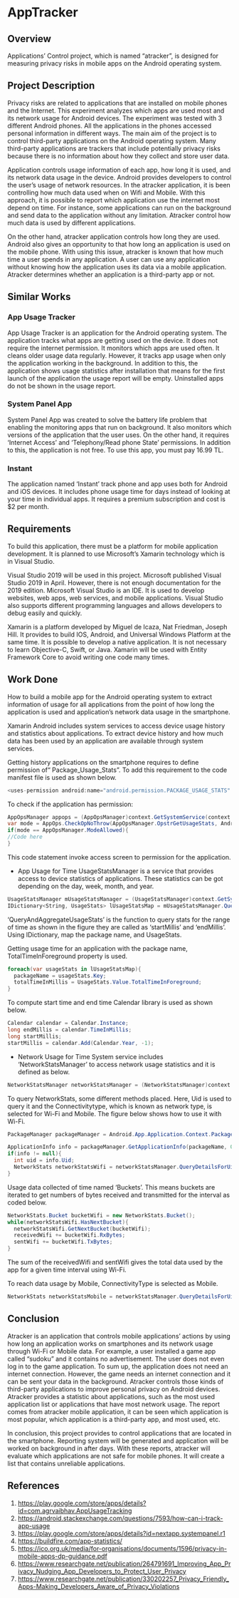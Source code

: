 # AppTracker

## Overview
Applications’ Control project, which is named “atracker”, is designed for measuring privacy risks in mobile apps on the Android operating system.

## Project Description
Privacy risks are related to applications that are installed on mobile phones and the Internet. This experiment analyzes which apps are used most and its network usage for Android devices. The experiment was tested with 3 different Android phones. All the applications in the phones accessed personal information in different ways. The main aim of the project is to control third-party applications on the Android operating system. Many third-party applications are trackers that include potentially privacy risks because there is no information about how they collect and store user data.

Application controls usage information of each app, how long it is used, and its network data usage in the device. Android provides developers to control the user’s usage of network resources. In the atracker application, it is been controlling how much data used when on Wifi and Mobile. With this approach, it is possible to report which application use the internet most depend on time. For instance, some applications can run on the background and send data to the application without any limitation. Atracker control how much data is used by different applications.

On the other hand, atracker application controls how long they are used. Android also gives an opportunity to that how long an application is used on the mobile phone. With using this issue, atracker is known that how much time a user spends in any application. A user can use any application without knowing how the application uses its data via a mobile application. Atracker determines whether an application is a third-party app or not.

## Similar Works
### App Usage Tracker
App Usage Tracker is an application for the Android operating system. The application tracks what apps are getting used on the device. It does not require the internet permission. It monitors which apps are used often. It cleans older usage data regularly. However, it tracks app usage when only the application working in the background. In addition to this, the application shows usage statistics after installation that means for the first launch of the application the usage report will be empty. Uninstalled apps do not be shown in the usage report.
### System Panel App
System Panel App was created to solve the battery life problem that enabling the monitoring apps that run on background. It also monitors which versions of the application that the user uses. On the other hand, it requires ‘Internet Access’ and ‘Telephony/Read phone State’ permissions. In addition to this, the application is not free. To use this app, you must pay 16.99 TL.
### Instant
The application named ‘Instant’ track phone and app uses both for Android and iOS devices. It includes phone usage time for days instead of looking at your time in individual apps. It requires a premium subscription and cost is $2 per month.

## Requirements
To build this application, there must be a platform for mobile application development. It is planned to use Microsoft’s Xamarin technology which is in Visual Studio.

Visual Studio 2019 will be used in this project. Microsoft published Visual Studio 2019 in April. However, there is not enough documentation for the 2019 edition. Microsoft Visual Studio is an IDE. It is used to develop websites, web apps, web services, and mobile applications. Visual Studio also supports different programming languages and allows developers to debug easily and quickly.

Xamarin is a platform developed by Miguel de Icaza, Nat Friedman, Joseph Hill. It provides to build IOS, Android, and Universal Windows Platform at the same time. It is possible to develop a native application. It is not necessary to learn Objective-C, Swift, or Java. Xamarin will be used with Entity Framework Core to avoid writing one code many times.

## Work Done
How to build a mobile app for the Android operating system to extract information of usage for all applications from the point of how long the application is used and application’s network data usage in the smartphone.

Xamarin Android includes system services to access device usage history and statistics about applications. To extract device history and how much data has been used by an application are available through system services.

Getting history applications on the smartphone requires to define permission of“ Package_Usage_Stats”. To add this requirement to the code manifest file is used as shown below.
```cs
<uses-permission android:name="android.permission.PACKAGE_USAGE_STATS" tools:ignore="ProtectedPermissions"/>
```

To check if the application has permission:
```cs
AppOpsManager appops = (AppOpsManager)context.GetSystemService(context.UsageStatsService);
var mode = AppOps.CheckOpNoThrow(AppOpsManager.OpstrGetUsageStats, Android.OS.Process.MyUid(), context.PackageName);
if(mode == AppOpsManager.ModeAllowed){
//Code here
}
```
This code statement invoke access screen to permission for the application.

- App Usage for Time
UsageStatsManager is a service that provides access to device statistics of applications. These statistics can be got depending on the day, week, month, and year.
```cs
UsageStatsManager mUsageStatsManager = (UsageStatsManager)context.GetSystemService(context.UsageStatsService);
IDictionary<String, UsageStats> lUsageStatsMap = mUsageStatsManager.QueryAndAggregateUsageStats(startMillis, endMillis);
```
‘QueryAndAggregateUsageStats’ is the function to query stats for the range of time as shown in the figure they are called as ‘startMillis’ and ‘endMillis’. Using IDictionary, map the package name, and UsageStats.

Getting usage time for an application with the package name, TotalTimeInForeground property is used.
```cs
foreach(var usageStats in lUsageStatsMap){
  packageName = usageStats.Key;
  totalTimeInMillis = UsageStats.Value.TotalTimeInForeground;
}
```

To compute start time and end time Calendar library is used as shown below.
```cs
Calendar calendar = Calendar.Instance;
long endMillis = calendar.TimeInMillis;
long startMillis;
startMillis = calendar.Add(Calendar.Year, -1);
```

- Network Usage for Time
System service includes ‘NetworkStatsManager’ to access network usage statistics and it is defined as below.
```cs
NetworkStatsManager networkStatsManager = (NetworkStatsManager)context.GetSystemService(Context.NetworkStatsService);
```

To query NetworkStats, some different methods placed. Here, Uid is used to query it and the Connectivitytype, which is known as network type, is selected for Wi-Fi and Mobile. The figure below shows how to use it with Wi-Fi.
```cs
PackageManager packageManager = Android.App.Application.Context.PackageManager;

ApplicationInfo info = packageManager.GetApplicationInfo(packageName, 0);
if(info != null){
  int uid = info.Uid;
  NetworkStats networkStatsWifi = networkStatsManager.QueryDetailsForUid(ConnectivityType.Wifi, null, startMillis, endMillis, uid);
}
```

Usage data collected of time named ‘Buckets’. This means buckets are iterated to get numbers of bytes received and transmitted for the interval as coded below.
```cs
NetworkStats.Bucket bucketWifi = new NetworkStats.Bucket();
while(networkStatsWifi.HasNextBucket){
  networkStatsWifi.GetNextBucket(bucketWifi);
  receivedWifi += bucketWifi.RxBytes;
  sentWifi += bucketWifi.TxBytes;
}
```
The sum of the receivedWifi and sentWifi gives the total data used by the app for a given time interval using Wi-Fi.

To reach data usage by Mobile, ConnectivityType is selected as Mobile.
```cs
NetworkStats networkStatsMobile = networkStatsManager.QueryDetailsForUid(ConnectivityType.Mobile, null, startMillis, endMillis, uid);
```

## Conclusion
Atracker is an application that controls mobile applications’ actions by using how long an application works on smartphones and its network usage through Wi-Fi or Mobile data. For example, a user installed a game app called “sudoku” and it contains no advertisement. The user does not even log in to the game application. To sum up, the application does not need an internet connection. However, the game needs an internet connection and it can be sent your data in the background. Atracker controls those kinds of third-party applications to improve personal privacy on Android devices. Atracker provides a statistic about applications, such as the most used application list or applications that have most network usage. The report comes from atracker mobile application, it can be seen which application is most popular, which application is a third-party app, and most used, etc.

In conclusion, this project provides to control applications that are located in the smartphone. Reporting system will be generated and application will be worked on background in after days. With these reports, atracker will evaluate which applications are not safe for mobile phones. It will create a list that contains unreliable applications.

## References
1. https://play.google.com/store/apps/details?id=com.agrvaibhav.AppUsageTracking
2. https://android.stackexchange.com/questions/7593/how-can-i-track-app-usage
3. https://play.google.com/store/apps/details?id=nextapp.systempanel.r1
4. https://buildfire.com/app-statistics/
5. https://ico.org.uk/media/for-organisations/documents/1596/privacy-in-mobile-apps-dp-guidance.pdf
6. https://www.researchgate.net/publication/264791691_Improving_App_Privacy_Nudging_App_Developers_to_Protect_User_Privacy
7. https://www.researchgate.net/publication/330202257_Privacy_Friendly_Apps-Making_Developers_Aware_of_Privacy_Violations

